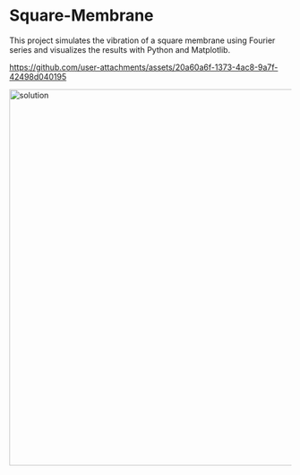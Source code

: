 # Square-Membrane
This project simulates the vibration of a square membrane using Fourier series and visualizes the results with Python and Matplotlib.


https://github.com/user-attachments/assets/20a60a6f-1373-4ac8-9a7f-42498d040195

<img width="673" alt="solution" src="https://github.com/user-attachments/assets/8f2dc2dd-2dd9-4af2-8915-c22692c54e33" />
